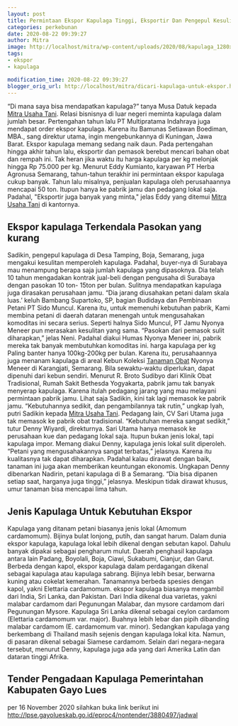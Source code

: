 ```yaml
---
layout: post
title: Permintaan Ekspor Kapulaga Tinggi, Eksportir Dan Pengepul Kesulitan Penuhi Pasokan
categories: perkebunan
date: 2020-08-22 09:39:27
author: Mitra
image: http://localhost/mitra/wp-content/uploads/2020/08/kapulaga_1280x720.jpeg
tags:
- ekspor
- kapulaga

modification_time: 2020-08-22 09:39:27
blogger_orig_url: http://localhost/mitra/dicari-kapulaga-untuk-ekspor.html
---
```


“Di mana saya bisa mendapatkan kapulaga?” tanya Musa Datuk kepada <a href="http://127.0.0.1/mitra">Mitra Usaha Tani</a>. Relasi bisnisnya di luar negeri meminta kapulaga dalam jumlah besar. Pertengahan tahun lalu PT Multipratama Indahraya juga mendapat order <span class="keyword _ngcontent-tud-100" aria-hidden="false">ekspor kapulaga</span>. Karena itu Bamunas Setiawan Boediman, MBA., sang direktur utama, ingin mengebunkannya di Kuningan, Jawa Barat.
<span class="keyword _ngcontent-tud-100" aria-hidden="false">Ekspor kapulaga</span> memang sedang naik daun. Pada pertengahan hingga akhir tahun lalu, eksportir dan pemasok berebut mencari bahan obat dan rempah ini. Tak heran jika waktu itu harga kapulaga per kg melonjak hingga Rp 75.000 per kg.
Menurut Eddy Kumianto, karyawan PT Herba Agronusa Semarang, tahun-tahun terakhir ini permintaan <span class="keyword _ngcontent-tud-100" aria-hidden="false">ekspor kapulaga</span> cukup banyak. Tahun lalu misalnya, penjualan kapulaga oleh perusahaannya mencapai 50 ton. Itupun hanya ke pabrik jamu dan pedagang lokal saja. Padahal, "Eksportir juga banyak yang minta," jelas Eddy yang ditemui <a href="http://127.0.0.1/mitra">Mitra Usaha Tani</a> di kantornya.
<h2><span class="keyword _ngcontent-tud-100" aria-hidden="false">Ekspor kapulaga</span> Terkendala Pasokan yang kurang</h2>
Sadikin, pengepul kapulaga di Desa Tamping, Boja, Semarang, juga mengakui kesulitan memperoleh kapulaga. Padahal, buyer-nya di Surabaya mau menampung berapa saja jumlah kapulaga yang dipasoknya. Dia telah 10 tahun mengadakan kontrak jual-beli dengan pengusaha di Surabaya dengan pasokan 10 ton- 15ton per bulan.
Sulitnya mendapatkan kapulaga juga dirasakan perusahaan jamu. “Dia jarang diusahakan petani dalam skala luas.’ keluh Bambang Supartoko, SP, bagian Budidaya dan Pembinaan Petani PT Sido Muncul. Karena itu, untuk memenuhi kebutuhan pabrik,  Kami membina petani di daerah dataran menengah untuk mengusahakan komoditas ini secara serius.
Seperti halnya Sido Muncul, PT Jamu Nyonya Meneer pun merasakan kesulitan yang sama. “Pasokan dari pemasok sulit diharapkan,” jelas Neni. Padahal diakui Humas Nyonya Meneer ini, pabrik mereka tak banyak membutuhkan komoditas ini. harga kapulaga per kg Paling banter hanya 100kg-200kg per bulan. Karena itu, perusahaannya juga menanam kapulaga di areal Kebun Koleksi <a class="wpil_keyword_link " title="Tanaman Obat" href="http://127.0.0.1/mitra/kesehatan" data-wpil-keyword-link="linked">Tanaman Obat</a> Nyonya Meneer di Karangjati, Semarang. Bila sewaktu-waktu diperlukan, dapat dipenuhi dari kebun sendiri.
Menurut R. Broto Sudibyo dari Klinik Obat Tradisional, Rumah Sakit Bethesda Yogyakarta, pabrik jamu tak banyak menyerap kapulaga. Karena itulah pedagang jarang yang mau melayani permintaan pabrik jamu. Lihat saja Sadikin, kini tak lagi memasok ke pabrik jamu. “Kebutuhannya sedikit, dan pengambilannya tak rutin,” ungkap Iyah, putri Sadikin kepada <a href="http://127.0.0.1/mitra">Mitra Usaha Tani</a>.
Pedagang lain, CV Sari Utama juga tak memasok ke pabrik obat tradisional. “Kebutuhan mereka sangat sedikit,” tutur Denny Wiyardi, direkturnya. Sari Utama hanya memasok ke perusahaan kue dan pedagang lokal saja. Itupun bukan jenis lokal, tapi kapulaga impor.
Memang diakui Denny, kapulaga jenis lokal sulit diperoleh. “Petani yang mengusahakannya sangat terbatas,” jelasnya. Karena itu kualitasnya tak dapat diharapkan. Padahal kalau dirawat dengan baik, tanaman ini juga akan memberikan keuntungan ekonomis.
Ungkapan Denny dibenarkan Nadirin, petani kapulaga di B a Semarang. “Dia bisa dipanen setiap saat, harganya juga tinggi,” jelasnya. Meskipun tidak dirawat khusus, umur tanaman bisa mencapai lima tahun.
<h2>Jenis Kapulaga Untuk Kebutuhan Ekspor</h2>
Kapulaga yang ditanam petani biasanya jenis lokal (Amomum cardamomum). Bijinya bulat lonjong, putih, dan sangat harum. Dalam dunia <span class="keyword _ngcontent-tud-100" aria-hidden="false">ekspor kapulaga</span>, kapulaga lokal lebih dikenal dengan sebutan kapol. Dahulu banyak dipakai sebagai pengharum mulut. Daerah penghasil kapulaga antara lain Padang, Boyolali, Boja, Ciawi, Sukabumi, Cianjur, dan Garut.
Berbeda dengan kapol, <span class="keyword _ngcontent-tud-100" aria-hidden="false">ekspor kapulaga</span> dalam perdagangan dikenal sebagai kapulaga atau kapulaga sabrang. Bijinya lebih besar, berwarna kuning atau cokelat kemerahan. Tanamannya berbeda spesies dengan kapol, yakni Elettaria cardamomum. <span class="keyword _ngcontent-tud-100" aria-hidden="false">ekspor kapulaga</span> biasanya mengambil dari India, Sri Lanka, dan Pakistan. Dari India dikenal dua varietas, yakni malabar cardamom dari Pegunungan Malabar, dan mysore cardamom dari Pegunungan Mysore.
Kapulaga Sri Lanka dikenal sebagai ceylon cardamom (Elettaria cardamomum var. major). Buahnya lebih lebar dan pipih dibanding malabar cardamom (E. cardamomum var. minor). Sedangkan kapulaga yang berkembang di Thailand masih sejenis dengan kapulaga lokal kita. Namun, di pasaran dikenal sebagai Siamese cardamom. Selain dari negara-negara tersebut, menurut Denny, kapulaga juga ada yang dari Amerika Latin dan dataran tinggi Afrika.
&nbsp;
<h2>Tender Pengadaan Kapulaga Pemerintahan Kabupaten Gayo Lues</h2>
per 16 November 2020 silahkan buka link berikut ini
<a href="http://lpse.gayolueskab.go.id/eproc4/nontender/3880497/jadwal">http://lpse.gayolueskab.go.id/eproc4/nontender/3880497/jadwal</a>
<div class="navbar-nav navbar-right"></div>
